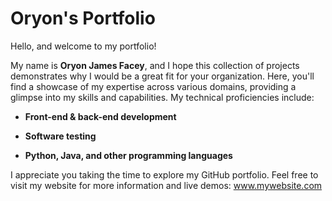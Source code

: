 # Oryon's Portfolio

Hello, and welcome to my portfolio!

My name is **Oryon James Facey**, and I hope this collection of projects demonstrates why I would be a great fit for your organization. Here, you'll find a showcase of my expertise across various domains, providing a glimpse into my skills and capabilities. My technical proficiencies include:

- **Front-end & back-end development**

- **Software testing**

- **Python, Java, and other programming languages**

I appreciate you taking the time to explore my GitHub portfolio. Feel free to visit my website for more information and live demos: www.mywebsite.com
